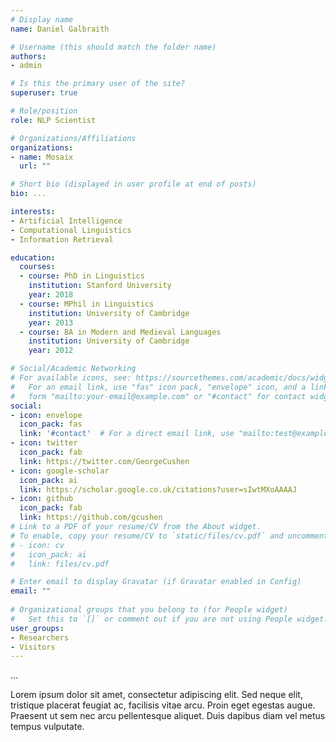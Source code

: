 ```yaml
---
# Display name
name: Daniel Galbraith

# Username (this should match the folder name)
authors:
- admin

# Is this the primary user of the site?
superuser: true

# Role/position
role: NLP Scientist

# Organizations/Affiliations
organizations:
- name: Mosaix
  url: ""

# Short bio (displayed in user profile at end of posts)
bio: ...

interests:
- Artificial Intelligence
- Computational Linguistics
- Information Retrieval

education:
  courses:
  - course: PhD in Linguistics
    institution: Stanford University
    year: 2018
  - course: MPhil in Linguistics
    institution: University of Cambridge
    year: 2013
  - course: BA in Modern and Medieval Languages
    institution: University of Cambridge
    year: 2012

# Social/Academic Networking
# For available icons, see: https://sourcethemes.com/academic/docs/widgets/#icons
#   For an email link, use "fas" icon pack, "envelope" icon, and a link in the
#   form "mailto:your-email@example.com" or "#contact" for contact widget.
social:
- icon: envelope
  icon_pack: fas
  link: '#contact'  # For a direct email link, use "mailto:test@example.org".
- icon: twitter
  icon_pack: fab
  link: https://twitter.com/GeorgeCushen
- icon: google-scholar
  icon_pack: ai
  link: https://scholar.google.co.uk/citations?user=sIwtMXoAAAAJ
- icon: github
  icon_pack: fab
  link: https://github.com/gcushen
# Link to a PDF of your resume/CV from the About widget.
# To enable, copy your resume/CV to `static/files/cv.pdf` and uncomment the lines below.  
# - icon: cv
#   icon_pack: ai
#   link: files/cv.pdf

# Enter email to display Gravatar (if Gravatar enabled in Config)
email: ""
  
# Organizational groups that you belong to (for People widget)
#   Set this to `[]` or comment out if you are not using People widget.  
user_groups:
- Researchers
- Visitors
---
```


...

Lorem ipsum dolor sit amet, consectetur adipiscing elit. Sed neque elit, tristique placerat feugiat ac, facilisis vitae arcu. Proin eget egestas augue. Praesent ut sem nec arcu pellentesque aliquet. Duis dapibus diam vel metus tempus vulputate. 
